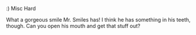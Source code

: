 :)
Misc Hard

What a gorgeous smile Mr. Smiles has! I think he has something in his teeth, though. Can you open his mouth and get that stuff out?

